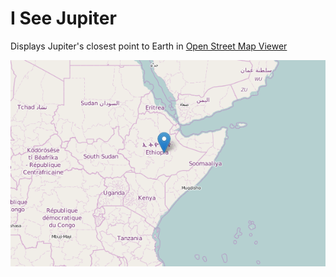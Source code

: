 # I See Jupiter
Displays Jupiter's closest point to Earth in [Open Street Map Viewer](http://www.openstreetmap.org/#map)

![](closest_point.PNG)
